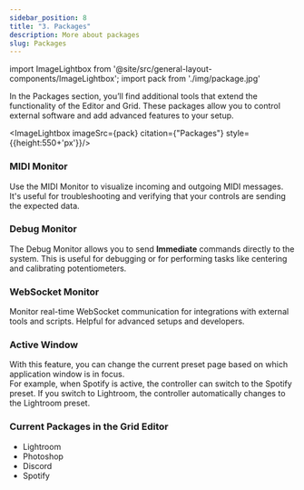 ```yaml
---
sidebar_position: 8
title: "3. Packages"
description: More about packages
slug: Packages
---
```

import ImageLightbox from '@site/src/general-layout-components/ImageLightbox';
import pack from './img/package.jpg'


  
In the Packages section, you’ll find additional tools that extend the functionality of the Editor and Grid. These packages allow you to control external software and add advanced features to your setup.

<ImageLightbox imageSrc={pack} citation={"Packages"} style={{height:550+'px'}}/>

### MIDI Monitor

Use the MIDI Monitor to visualize incoming and outgoing MIDI messages. It's useful for troubleshooting and verifying that your controls are sending the expected data.

### Debug Monitor

The Debug Monitor allows you to send **Immediate** commands directly to the system. This is useful for debugging or for performing tasks like centering and calibrating potentiometers.

### WebSocket Monitor

Monitor real-time WebSocket communication for integrations with external tools and scripts. Helpful for advanced setups and developers.

### Active Window

With this feature, you can change the current preset page based on which application window is in focus.  
For example, when Spotify is active, the controller can switch to the Spotify preset. If you switch to Lightroom, the controller automatically changes to the Lightroom preset.

### Current Packages in the Grid Editor

- Lightroom  
- Photoshop  
- Discord  
- Spotify
